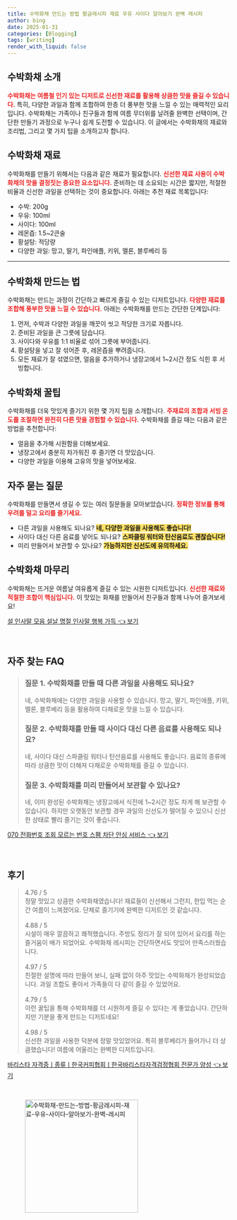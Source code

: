 ```yaml
---
title: 수박화채 만드는 방법 황금레시피 재료 우유 사이다 알아보기 완벽 레시피
author: bing
date: 2025-01-31
categories: [Blogging]
tags: [writing]
render_with_liquid: false
---
```



<h2 id='수박화채_소개'>수박화채 소개</h2>

<p><b><span style="color: #ee2323;">수박화채는 여름철 인기 있는 디저트로 신선한 재료를 활용해 상큼한 맛을 즐길 수 있습니다.</span></b> 특히, 다양한 과일과 함께 조합하여 한층 더 풍부한 맛을 느낄 수 있는 매력적인 요리입니다. 수박화채는 가족이나 친구들과 함께 여름 무더위를 날려줄 완벽한 선택이며, 간단한 만들기 과정으로 누구나 쉽게 도전할 수 있습니다. 이 글에서는 수박화채의 재료와 조리법, 그리고 몇 가지 팁을 소개하고자 합니다.</p>

<h2 id='수박화채_재료'>수박화채 재료</h2>

<p>수박화채를 만들기 위해서는 다음과 같은 재료가 필요합니다. <b><span style="color: #ee2323;">신선한 재료 사용이 수박화채의 맛을 결정짓는 중요한 요소입니다.</span></b> 준비하는 데 소요되는 시간은 짧지만, 적절한 비율과 신선한 과일을 선택하는 것이 중요합니다. 아래는 추천 재료 목록입니다:</p>

<ul>
    <li>수박: 200g</li>
    <li>우유: 100ml</li>
    <li>사이다: 100ml</li>
    <li>레몬즙: 1.5~2큰술</li>
    <li>황설탕: 적당량</li>
    <li>다양한 과일: 망고, 딸기, 파인애플, 키위, 멜론, 블루베리 등</li>
</ul>

<hr />

<h2 id='수박화채_만드는_법'>수박화채 만드는 법</h2>

<p>수박화채는 만드는 과정이 간단하고 빠르게 즐길 수 있는 디저트입니다. <b><span style="color: #ee2323;">다양한 재료를 조합해 풍부한 맛을 느낄 수 있습니다.</span></b> 아래는 수박화채를 만드는 간단한 단계입니다:</p>

<ol>
    <li>먼저, 수박과 다양한 과일을 깨끗이 씻고 적당한 크기로 자릅니다.</li>
    <li>준비된 과일을 큰 그릇에 담습니다.</li>
    <li>사이다와 우유를 1:1 비율로 섞어 그릇에 부어줍니다.</li>
    <li>황설탕을 넣고 잘 섞어준 후, 레몬즙을 뿌려줍니다.</li>
    <li>모든 재료가 잘 섞였으면, 얼음을 추가하거나 냉장고에서 1~2시간 정도 식힌 후 서빙합니다.</li>
</ol>

<h2 id='수박화채_꿀팁'>수박화채 꿀팁</h2>

<p>수박화채를 더욱 맛있게 즐기기 위한 몇 가지 팁을 소개합니다. <b><span style="color: #ee2323;">주재료의 조합과 서빙 온도를 조절하면 완전히 다른 맛을 경험할 수 있습니다.</span></b> 수박화채를 즐길 때는 다음과 같은 방법을 추천합니다:</p>

<ul>
    <li>얼음을 추가해 시원함을 더해보세요.</li>
    <li>냉장고에서 충분히 차가워진 후 즐기면 더 맛있습니다.</li>
    <li>다양한 과일을 이용해 고유의 맛을 넣어보세요.</li>
</ul>

<h2 id='자주_묻는_질문'>자주 묻는 질문</h2>

<p>수박화채를 만들면서 생길 수 있는 여러 질문들을 모아보았습니다. <b><span style="color: #ee2323;">정확한 정보를 통해 우려를 덜고 요리를 즐기세요.</span></b></p>

<ul>
    <li>다른 과일을 사용해도 되나요? <b><span style="background-color: #ffe066;">네, 다양한 과일을 사용해도 좋습니다!</span></b></li>
    <li>사이다 대신 다른 음료를 넣어도 되나요? <b><span style="background-color: #ffe066;">스파클링 워터와 탄산음료도 괜찮습니다!</span></b></li>
    <li>미리 만들어서 보관할 수 있나요? <b><span style="background-color: #ffe066;">가능하지만 신선도에 유의하세요.</span></b></li>
</ul>

<h2 id='수박화채_마무리'>수박화채 마무리</h2>

<p>수박화채는 뜨거운 여름날 여유롭게 즐길 수 있는 시원한 디저트입니다. <b><span style="color: #ee2323;">신선한 재료와 적절한 조합이 핵심입니다.</span></b> 이 맛있는 화채를 만들어서 친구들과 함께 나누어 즐겨보세요!</p>


<p><a class="click-button" title="설 인사말 모음 설날 명절 인사말 행복 가득" href="https://adkhouse.github.io/posts/%EC%84%A4-%EC%9D%B8%EC%82%AC%EB%A7%90-%EB%AA%A8%EC%9D%8C-%EC%84%A4%EB%82%A0-%EB%AA%85%EC%A0%88-%EC%9D%B8%EC%82%AC%EB%A7%90-%ED%96%89%EB%B3%B5-%EA%B0%80%EB%93%9D/" rel="dofollow">설 인사말 모음 설날 명절 인사말 행복 가득 👈 보기</a></p><br>
<h2 id='자주_찾는_FAQ'>자주 찾는 FAQ</h2>
<div itemscope="" itemtype="https://schema.org/FAQPage"> 
<blockquote> 
<div itemscope="" itemprop="mainEntity" itemtype="https://schema.org/Question"> 
<h3 itemprop="name">질문 1. 수박화채를 만들 때 다른 과일을 사용해도 되나요?</h3> 
<div itemscope="" itemprop="acceptedAnswer" itemtype="https://schema.org/Answer"> 
<span itemprop="text"> 
<p>네, 수박화채에는 다양한 과일을 사용할 수 있습니다. 망고, 딸기, 파인애플, 키위, 멜론, 블루베리 등을 활용하여 다채로운 맛을 느낄 수 있습니다.</p> 
</span> 
</div> 
</div> 
<div itemscope="" itemprop="mainEntity" itemtype="https://schema.org/Question"> 
<h3 itemprop="name">질문 2. 수박화채를 만들 때 사이다 대신 다른 음료를 사용해도 되나요?</h3> 
<div itemscope="" itemprop="acceptedAnswer" itemtype="https://schema.org/Answer"> 
<span itemprop="text"> 
<p>네, 사이다 대신 스파클링 워터나 탄산음료를 사용해도 좋습니다. 음료의 종류에 따라 상큼한 맛이 더해져 다채로운 수박화채를 즐길 수 있습니다.</p> 
</span> 
</div> 
</div> 
<div itemscope="" itemprop="mainEntity" itemtype="https://schema.org/Question"> 
<h3 itemprop="name">질문 3. 수박화채를 미리 만들어서 보관할 수 있나요?</h3> 
<div itemscope="" itemprop="acceptedAnswer" itemtype="https://schema.org/Answer"> 
<span itemprop="text"> 
<p>네, 이미 완성된 수박화채는 냉장고에서 식전에 1~2시간 정도 차게 해 보관할 수 있습니다. 하지만 오랫동안 보관할 경우 과일의 신선도가 떨어질 수 있으니 신선한 상태로 빨리 즐기는 것이 좋습니다.</p> 
</span> 
</div> 
</div> 
</blockquote> 
</div>
<p><a class="click-button" title="070 전화번호 조회 모르는 번호 스팸 차단 안심 서비스" href="https://adkhouse.github.io/posts/070-%EC%A0%84%ED%99%94%EB%B2%88%ED%98%B8-%EC%A1%B0%ED%9A%8C-%EB%AA%A8%EB%A5%B4%EB%8A%94-%EB%B2%88%ED%98%B8-%EC%8A%A4%ED%8C%B8-%EC%B0%A8%EB%8B%A8-%EC%95%88%EC%8B%AC-%EC%84%9C%EB%B9%84%EC%8A%A4/" rel="dofollow">070 전화번호 조회 모르는 번호 스팸 차단 안심 서비스 👈 보기</a></p><br>
<h2 id='후기'>후기</h2>
<div itemscope itemtype="https://schema.org/Product">
  <blockquote>
  <div itemprop="review" itemscope itemtype="https://schema.org/Review">
      <div itemprop="reviewRating" itemscope itemtype="https://schema.org/Rating"> <span itemprop="ratingValue">4.76</span> / <span itemprop="bestRating">5</span> </div>
      <span itemprop="reviewBody">정말 맛있고 상큼한 수박화채였습니다! 재료들이 신선해서 그런지, 한입 먹는 순간 여름이 느껴졌어요. 단체로 즐기기에 완벽한 디저트인 것 같습니다.</span>
  </div>
  <br>
  <div itemprop="review" itemscope itemtype="https://schema.org/Review">
      <div itemprop="reviewRating" itemscope itemtype="https://schema.org/Rating"> <span itemprop="ratingValue">4.88</span> / <span itemprop="bestRating">5</span> </div>
      <span itemprop="reviewBody">시설이 매우 깔끔하고 쾌적했습니다. 주방도 정리가 잘 되어 있어서 요리를 하는 즐거움이 배가 되었어요. 수박화채 레시피는 간단하면서도 맛있어 만족스러웠습니다.</span>
  </div>
  <br>
  <div itemprop="review" itemscope itemtype="https://schema.org/Review">
      <div itemprop="reviewRating" itemscope itemtype="https://schema.org/Rating"> <span itemprop="ratingValue">4.97</span> / <span itemprop="bestRating">5</span> </div>
      <span itemprop="reviewBody">친절한 설명에 따라 만들어 보니, 실패 없이 아주 맛있는 수박화채가 완성되었습니다. 과일 조합도 좋아서 가족들이 다 같이 즐길 수 있었어요.</span>
  </div>
  <br>
  <div itemprop="review" itemscope itemtype="https://schema.org/Review">
      <div itemprop="reviewRating" itemscope itemtype="https://schema.org/Rating"> <span itemprop="ratingValue">4.79</span> / <span itemprop="bestRating">5</span> </div>
      <span itemprop="reviewBody">이런 꿀팁을 통해 수박화채를 더 시원하게 즐길 수 있다는 게 좋았습니다. 간단하지만 기분을 좋게 만드는 디저트네요!</span>
  </div>
  <br>
  <div itemprop="review" itemscope itemtype="https://schema.org/Review">
      <div itemprop="reviewRating" itemscope itemtype="https://schema.org/Rating"> <span itemprop="ratingValue">4.98</span> / <span itemprop="bestRating">5</span> </div>
      <span itemprop="reviewBody">신선한 과일을 사용한 덕분에 정말 맛있었어요. 특히 블루베리가 들어가니 더 상큼했습니다! 여름에 어울리는 완벽한 디저트입니다.</span>
  </div>
  </blockquote>
</div>
<p><a class="click-button" title="바리스타 자격증ㅣ종류ㅣ한국커피협회ㅣ한국바리스타자격검정협회 전문가 양성" href="https://adkhouse.github.io/posts/%EB%B0%94%EB%A6%AC%EC%8A%A4%ED%83%80-%EC%9E%90%EA%B2%A9%EC%A6%9D%E3%85%A3%EC%A2%85%EB%A5%98%E3%85%A3%ED%95%9C%EA%B5%AD%EC%BB%A4%ED%94%BC%ED%98%91%ED%9A%8C%E3%85%A3%ED%95%9C%EA%B5%AD%EB%B0%94%EB%A6%AC%EC%8A%A4%ED%83%80%EC%9E%90%EA%B2%A9%EA%B2%80%EC%A0%95%ED%98%91%ED%9A%8C-%EC%A0%84%EB%AC%B8%EA%B0%80-%EC%96%91%EC%84%B1/" rel="dofollow">바리스타 자격증ㅣ종류ㅣ한국커피협회ㅣ한국바리스타자격검정협회 전문가 양성 👈 보기</a></p><br>
<figure class="image"><img src="https://adkhouse.github.io/assets/img/thumbnail/수박화채-만드는-방법-황금레시피-재료-우유-사이다-알아보기-완벽-레시피.webp" alt="수박화채-만드는-방법-황금레시피-재료-우유-사이다-알아보기-완벽-레시피" width="256" height="256"></figure>